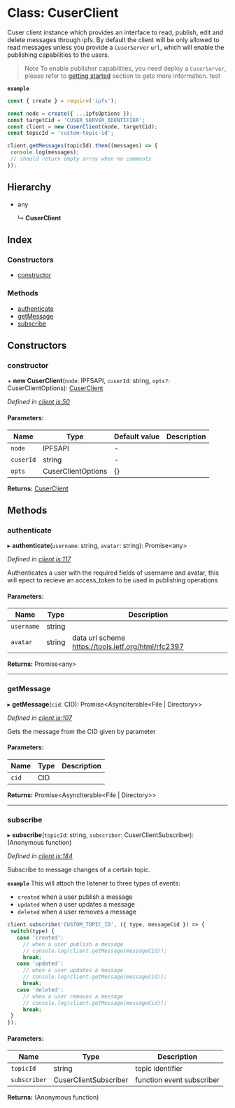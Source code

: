 # Class: CuserClient

Cuser client instance which provides an interface to read, publish,
edit and delete messages through ipfs. By default the client will be only
allowed to read messages unless you provide a `CuserServer` `url`,
which will enable the publishing capabilities to the users.
> Note
To enable publisher capabilities, you need deploy a `CuserServer`,
please refer to [getting started](https://github.com/rubeniskov/cuser#getting-started) section to gets more information.
test

**`example`** 

```javascript
const { create } = require('ipfs');

const node = create({ ...ipfsOptions });
const targetCid = 'CUSER_SERVER_IDENTIFIER';
const client = new CuserClient(node, targetCid);
const topicId = 'custom-topic-id';

client.getMessages(topicId).then((messages) => {
 console.log(messages);
 // should return empty array when no comments
});
```

## Hierarchy

* any

  ↳ **CuserClient**

## Index

### Constructors

* [constructor](cuserclient.md#constructor)

### Methods

* [authenticate](cuserclient.md#authenticate)
* [getMessage](cuserclient.md#getmessage)
* [subscribe](cuserclient.md#subscribe)

## Constructors

### constructor

\+ **new CuserClient**(`node`: IPFSAPI, `cuserId`: string, `opts?`: CuserClientOptions): [CuserClient](cuserclient.md)

*Defined in [client.js:50](https://github.com/rubeniskov/cuser/blob/21afbe1/packages/client/client.js#L50)*

#### Parameters:

Name | Type | Default value | Description |
------ | ------ | ------ | ------ |
`node` | IPFSAPI | - |  |
`cuserId` | string | - |  |
`opts` | CuserClientOptions | {} |   |

**Returns:** [CuserClient](cuserclient.md)

## Methods

### authenticate

▸ **authenticate**(`username`: string, `avatar`: string): Promise\<any>

*Defined in [client.js:117](https://github.com/rubeniskov/cuser/blob/21afbe1/packages/client/client.js#L117)*

Authenticates a user with the required fields of username and avatar,
this will epect to recieve an access_token to be used in publishing operations

#### Parameters:

Name | Type | Description |
------ | ------ | ------ |
`username` | string |  |
`avatar` | string | data url scheme https://tools.ietf.org/html/rfc2397  |

**Returns:** Promise\<any>

___

### getMessage

▸ **getMessage**(`cid`: CID): Promise\<AsyncIterable\<File \| Directory>>

*Defined in [client.js:107](https://github.com/rubeniskov/cuser/blob/21afbe1/packages/client/client.js#L107)*

Gets the message from the CID given by parameter

#### Parameters:

Name | Type | Description |
------ | ------ | ------ |
`cid` | CID |   |

**Returns:** Promise\<AsyncIterable\<File \| Directory>>

___

### subscribe

▸ **subscribe**(`topicId`: string, `subscriber`: CuserClientSubscriber): (Anonymous function)

*Defined in [client.js:184](https://github.com/rubeniskov/cuser/blob/21afbe1/packages/client/client.js#L184)*

Subscribe to message changes of a certain topic.

**`example`** 
This will attach the listener to three types of events:
- `created` when a user publish a message
- `updated` when a user updates a message
- `deleted` when a user removes a message
```javascript
client.subscribe('CUSTOM_TOPIC_ID', ({ type, messageCid }) => {
 switch(type) {
   case 'created':
     // when a user publish a message
     // console.log(client.getMessage(messageCid));
     break;
   case 'updated':
     // when a user updates a message
     // console.log(client.getMessage(messageCid));
     break;
   case 'deleted':
     // when a user removes a message
     // console.log(client.getMessage(messageCid));
     break;
 }
});
```

#### Parameters:

Name | Type | Description |
------ | ------ | ------ |
`topicId` | string | topic identifier |
`subscriber` | CuserClientSubscriber | function event subscriber  |

**Returns:** (Anonymous function)
